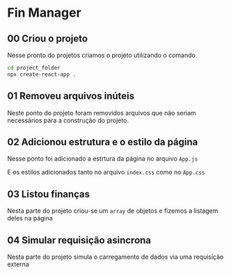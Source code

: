 # Fin Manager

## 00 Criou o projeto

Nesse pronto do projetos criamos o projeto utilizando o comando

```bash
cd project_folder
npx create-react-app .
```

## 01 Removeu arquivos inúteis

Neste ponto do projeto foram removidos arquivos que não seriam necessários para a construção do projeto.

## 02 Adicionou estrutura e o estilo da página

Nesse ponto foi adicionado a estrtura da página no arquivo `App.js`

E os estilos adicionados tanto no arquivo `index.css` como no `App.css`

## 03 Listou finanças

Nesta parte do projeto criou-se um `array` de objetos e fizemos a listagem deles na página

## 04 Simular requisição asincrona

Nesta parte do projeto simula o carregamento de dados via uma requisição externa
